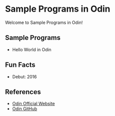 # Sample Programs in Odin

Welcome to Sample Programs in Odin!

## Sample Programs

- Hello World in Odin

## Fun Facts

- Debut: 2016

## References

- [Odin Official Website](https://odin.handmade.network/)
- [Odin GitHub](https://github.com/odin-lang/Odin)
